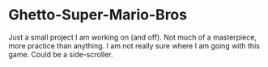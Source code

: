 Ghetto-Super-Mario-Bros
=======================

Just a small project I am working on (and off). Not much of a masterpiece, more practice than anything. I am not really sure where I am going with this game. Could be a side-scroller.

